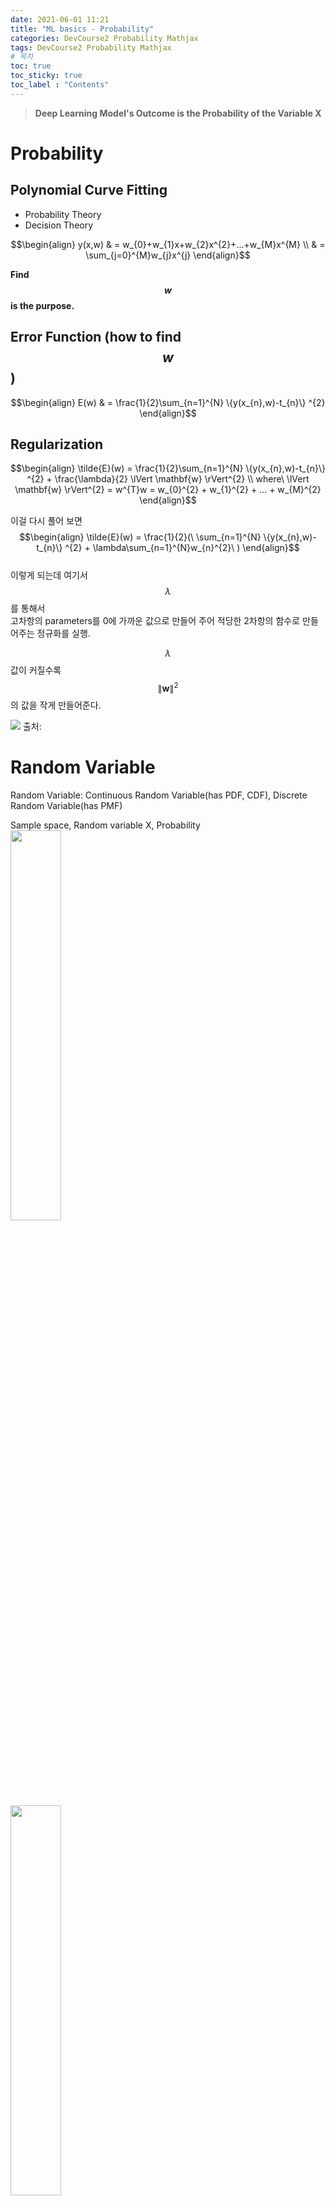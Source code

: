 ```yaml
---
date: 2021-06-01 11:21
title: "ML basics - Probability"
categories: DevCourse2 Probability Mathjax
tags: DevCourse2 Probability Mathjax
# 목차
toc: true  
toc_sticky: true 
toc_label : "Contents"
---
```


> **Deep Learning Model's Outcome is the Probability of the Variable X**

# Probability
## Polynomial Curve Fitting
- Probability Theory
- Decision Theory  

$$\begin{align}
y(x,w) & = w_{0}+w_{1}x+w_{2}x^{2}+...+w_{M}x^{M} \\
& = \sum_{j=0}^{M}w_{j}x^{j}
\end{align}$$

**Find $$w$$ is the purpose.**

## Error Function (how to find $$w$$)
$$\begin{align}
E(w) & = \frac{1}{2}\sum_{n=1}^{N} \{y(x_{n},w)-t_{n}\} ^{2}
\end{align}$$

## Regularization
$$\begin{align}
\tilde{E}(w) = \frac{1}{2}\sum_{n=1}^{N} \{y(x_{n},w)-t_{n}\} ^{2} + \frac{\lambda}{2} \lVert \mathbf{w} \rVert^{2} \\
where\ \lVert \mathbf{w} \rVert^{2} = w^{T}w = w_{0}^{2} + w_{1}^{2} + ... + w_{M}^{2}
\end{align}$$  

이걸 다시 풀어 보면  
$$\begin{align}
\tilde{E}(w) = \frac{1}{2}(\ \sum_{n=1}^{N} \{y(x_{n},w)-t_{n}\} ^{2} + \lambda\sum_{n=1}^{N}w_{n}^{2}\ )
\end{align}$$  
이렇게 되는데 여기서 $$\lambda$$ 를 통해서  
고차항의 parameters를 0에 가까운 값으로 만들어 주어 적당한 2차항의 함수로 만들어주는 정규화를 실행.  

$$\lambda$$ 값이 커질수록 $$\lVert \mathbf{w} \rVert^{2}$$의 값을 작게 만들어준다.  

<img src='/assets/images/lambda.png'>  
출처: <https://towardsdatascience.com/understanding-regularization-in-machine-learning-d7dd0729dde5>

# Random Variable
Random Variable: Continuous Random Variable(has PDF, CDF), Discrete Random Variable(has PMF)

Sample space, Random variable X, Probability  
<img src='/assets/images/toss-1-coin.png' width='40%' height='40%'>  
<img src='/assets/images/random-variable-x.png' width='40%' height='40%'>  
<img src='/assets/images/toss-3-coin.png' width='40%' height='40%'>  

# Probability Distribution (Discrete Vs. Continuous)
To define **probability distributions** for the specific case of **random variables** (so the sample space can be seen as a numeric set), it is common to distinguish between **discrete** and **continuous** random variables.  
## 1. Discrete probability distribution
In the **discrete case**, it is sufficient to specify a **probability mass function(PMF)** $$p$$ assigning a probability to each possible outcome: for example, when throwing a fair die, each of the six values 1 to 6 has the probability 1/6. The probability of an event is then defined to be the sum of the probabilities of the outcomes that satisfy the event; for example, the probability of the event "the dice rolls an **even value**" is  
\\[ p(2)+p(4)+p(6) = \frac{1}{6}+\frac{1}{6}+\frac{1}{6} = \frac{1}{2} \\]  
## 2. Continuous probability distribution
In contrast, when a random variable takes values from a **continuum** then typically, **any individual outcome** has probability **zero** and only events that include infinitely many outcomes, such as **intervals**, can have positive probability. For example, consider measuring the weight of a piece of ham in the supermarket, and assume the scale has many digits of precision. The probability that it weighs exactly 500 g is zero, as it will most likely have some non-zero decimal digits. Nevertheless, one might demand, in quality control, that a package of "500 g" of ham must weigh **between 490 g and 510 g** with at least 98% probability, and this demand is less sensitive to the accuracy of measurement instruments.  
**Continuous probability distributions** can be described in several ways. The **probability density function** describes the **infinitesimal** probability of any given value, and the probability that the outcome lies in a given interval can be computed by **integrating** the probability density function over that interval. An alternative description of the distribution is by means of the cumulative distribution function, which describes the probability that the random variable is no larger than a given value (i.e., $$P(X < x)$$ for some x).  

<!-- <img src='/assets/images/pdf-cdf.png' width='60%' height='60%'>   -->

![pdf-cdf](/assets/images/pdf-cdf.png){: .align-center}

*On the left is the probability density function. On the right is the cumulative distribution function, which is the area under the probability density curve.*
*(wikipedia)*  

## Discrete probability distribution
### PMF
A **probability mass function** (PMF) is a function that gives the probability that a discrete random variable is exactly equal to some value.  
A probability mass function differs from a probability density function (PDF) in that the latter is associated with **continuous** rather than **discrete** random variables. A PDF must be integrated over an interval to yield a probability.  
The value of the random variable having the largest probability mass is called the **mode**.  
Well-known discrete probability distributions used in statistical modeling include the **Poisson distribution**, the **Bernoulli distribution**, the **binomial distribution**, the **geometric distribution**, and **the negative binomial distribution**. Additionally, the **discrete uniform distribution** is commonly used in computer programs that make equal-probability random selections between a number of choices.  

<!-- ![discrete-cdf](/assets/images/pmf.jpg){: .align-center} -->
<img src='/assets/images/pmf.jpg' width='40%' height='40%'>  
#### CDF
CDF of discrete random variables increases only by jump discontinuities—that is, its cdf increases only where it "jumps" to a higher value, and is constant between those jumps.  

![discrete-cdf](/assets/images/discrete-cdf.jpg){: .align-center}
<!-- <img src='/assets/images/discrete-cdf.png' width='20%' height='20%'>   -->

## Continuous probability distribution
### PDF
There are many examples of continuous probability distributions: normal, uniform, chi-squared, and others.  
if $$I = [a,b]$$, then we would have:  
\\[ P[a \le X \le b] = \int_{a}^{b}f(x)\ dx\\]  

![discrete-cdf](/assets/images/pdf.jpg){: .align-center}
### CDF
\\[ F(x) = P[ -\infty< X \le x] = \int_{-\infty}^{x}f(x)\ dx\\]  
<!-- <img src='/assets/images/continuous-cdf.png' width='20%' height='20%'>   -->
![continuous-cdf](/assets/images/continuous-cdf.jpg){: .align-center}



<!-- #### Continuous Random Variables & PDF
In probability theory, a probability density function (PDF), or density of **a continuous random variable**, is a function whose value at any given sample (or point) in the sample space (the set of possible values taken by the random variable) can be interpreted as providing a relative likelihood that the value of the random variable would equal that sample.  
In a more precise sense, the PDF is used to specify the probability of the random variable **falling within a particular range of values**, as opposed to taking on any one value.  
This probability is given by the **integral** of this variable's PDF over that range—that is, it is given by **the area under the density function but above the horizontal axis** and between the lowest and greatest values of the range.
*(wikipedia)*   -->

# Summary
![summary](/assets/images/probability-summary.jpg){: .align-center}

# Appendix
## Math Expression(mathjax)
### escape
\{A\}  
escape curly brackets using backslash:  
```
\{A\}
```  
### tilde
$$\tilde{A}$$ :  
```
\tilde{A}
```  
### vector norm
$$\lVert \mathbf{p} \rVert$$:  
```
$$\lVert \mathbf{p} \rVert$$
```  
### white space
a b c:  
```
a\ b\ c\
```  
### less than equal to & intergal
$$ P[a \le X \le b] = \int_{a}^{b}f(x)\ dx $$
```
\\[ P[a \le X \le b] = \int_{a}^{b}f(x)\ dx\\]  
```

## Minimal-Mistakes Image center align
default is not allowed for modifying image size sadly. 🤣  
using utility class:  
```
![img-alt-title](/assets/images/img.png){: .align-center}
```

## References
> regularization: <https://daeson.tistory.com/184>  
> lambda: <https://towardsdatascience.com/understanding-regularization-in-machine-learning-d7dd0729dde5>  
> random variable: <https://medium.com/jun-devpblog/prob-stats-1-random-variable-483c45242b3c>
> <https://blog.naver.com/PostView.nhn?blogId=freepsw&logNo=221193004155>  
> <https://abaqus-docs.mit.edu/2017/English/SIMACAEMODRefMap/simamod-c-probdensityfunc.htm>
> <https://en.wikipedia.org/wiki/Probability_distribution>  
> utility-classes: <https://mmistakes.github.io/minimal-mistakes/docs/utility-classes/>
